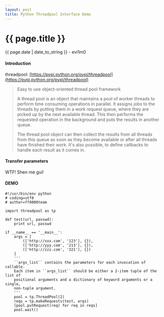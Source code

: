 ```yaml
---
layout: post
title: Python Threadpool Interface Demo
---
```


{{ page.title }}
================
<p class="date">{{ page.date | date_to_string }} - evi1m0</p>


#### Introduction

threadpool: [https://pypi.python.org/pypi/threadpool](https://pypi.python.org/pypi/threadpool)

> Easy to use object-oriented thread pool framework
> 
> A thread pool is an object that maintains a pool of worker threads to perform time consuming operations in parallel. It assigns jobs to the threads by putting them in a work request queue, where they are picked up by the next available thread. This then performs the requested operation in the background and puts the results in another queue.
>
> The thread pool object can then collect the results from all threads from this queue as soon as they become available or after all threads have finished their work. It's also possible, to define callbacks to handle each result as it comes in.


#### Transfer parameters

WTF! Shen me gui!

#### DEMO

    #!/usr/bin/env python
    # coding=utf8
    # author=ff0000team

    import threadpool as tp

    def test(url, passwd):
        print url, passwd

    if __name__ == '__main__':
        args = [
            (['http://xxx.com', '123'], {}),
            (['http://yyy.com', '213'], {}), 
            (['http://zzz.com', '321'], {})
        ]
        '''
        ``args_list`` contains the parameters for each invocation of callable.
        Each item in ``args_list`` should be either a 2-item tuple of the list of
        positional arguments and a dictionary of keyword arguments or a single,
        non-tuple argument.
        '''
        pool = tp.ThreadPool(2)
        reqs = tp.makeRequests(test, args)
        [pool.putRequest(req) for req in reqs]
        pool.wait()
